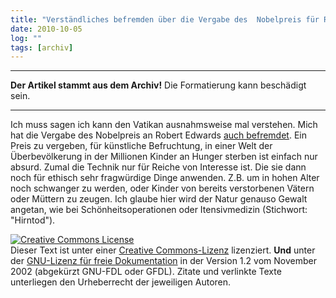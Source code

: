 ```yaml
---
title: "Verständliches befremden über die Vergabe des  Nobelpreis für Robert Edwards"
date: 2010-10-05
log: ""
tags: [archiv]
---
```

<hr><b>Der Artikel stammt aus dem Archiv!</b> Die Formatierung kann beschädigt sein.<hr>

Ich muss sagen ich kann den Vatikan ausnahmsweise mal verstehen. Mich hat die Vergabe des  Nobelpreis an Robert Edwards <a href="http://www.oecumene.radiovaticana.org/ted/Articolo.asp?c=427592">auch befremdet</a>. Ein Preis zu vergeben, für künstliche Befruchtung, in einer Welt der Überbevölkerung in der Millionen Kinder an Hunger sterben ist einfach nur absurd.  Zumal die Technik nur für Reiche von Interesse ist. Die sie dann noch für ethisch sehr fragwürdige Dinge anwenden. Z.B. um in hohen Alter noch schwanger zu werden, oder Kinder von bereits verstorbenen Vätern oder Müttern zu zeugen. Ich glaube hier wird der Natur genauso Gewalt angetan, wie bei Schönheitsoperationen oder Itensivmedizin (Stichwort: "Hirntod"). 



<a rel="license" href="http://creativecommons.org/licenses/by-sa/3.0/de/"><img alt="Creative Commons License" style="border-width: 0pt;" src="http://i.creativecommons.org/l/by-sa/3.0/de/88x31.png" /></a><br />
Dieser <span xmlns:dc="http://purl.org/dc/elements/1.1/" href="http://purl.org/dc/dcmitype/Text" rel="dc:type">Text</span> ist unter einer <a rel="license" href="http://creativecommons.org/licenses/by-sa/3.0/de/">Creative Commons-Lizenz</a> lizenziert. <b>Und</b> unter der <a href="http://de.wikipedia.org/wiki/GFDL">GNU-Lizenz f&uuml;r freie Dokumentation</a> in der Version 1.2 vom November 2002 (abgek&uuml;rzt GNU-FDL oder GFDL). Zitate und verlinkte Texte unterliegen den Urheberrecht der jeweiligen Autoren.
